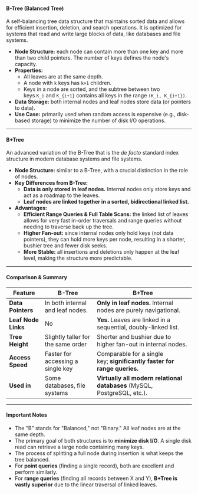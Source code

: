 #### **B-Tree (Balanced Tree)**
A self-balancing tree data structure that maintains sorted data and allows for efficient insertion, deletion, and search operations. It is optimized for systems that read and write large blocks of data, like databases and file systems.
- **Node Structure:** each node can contain more than one key and more than two child pointers. The number of keys defines the node's capacity.
- **Properties:**
	- All leaves are at the same depth.
	- A node with `k` keys has `k+1` children.
	- Keys in a node are sorted, and the subtree between two keys `K_i` and `K_{i+1}` contains all keys in the range `(K_i, K_{i+1})`.
- **Data Storage:** both internal nodes and leaf nodes store data (or pointers to data).
- **Use Case:** primarily used when random access is expensive (e.g., disk-based storage) to minimize the number of disk I/O operations.

<hr class="hr-light" />

#### **B+Tree**
An advanced variation of the B-Tree that is the _de facto_ standard index structure in modern database systems and file systems.
- **Node Structure:** similar to a B-Tree, with a crucial distinction in the role of nodes.
- **Key Differences from B-Tree:**
	- **Data is only stored in leaf nodes.** Internal nodes only store keys and act as a roadmap to the leaves.
	- **Leaf nodes are linked together in a sorted, bidirectional linked list.**
- **Advantages:**
	- **Efficient Range Queries & Full Table Scans:** the linked list of leaves allows for very fast in-order traversals and range queries without needing to traverse back up the tree.
	- **Higher Fan-out:** since internal nodes only hold keys (not data pointers), they can hold more keys per node, resulting in a shorter, bushier tree and fewer disk seeks.
	- **More Stable:** all insertions and deletions only happen at the leaf level, making the structure more predictable.

<hr class="hr-light" />

#### **Comparison & Summary**

|Feature|B-Tree|B+Tree|
|---|---|---|
|**Data Pointers**|In both internal and leaf nodes.|**Only in leaf nodes.** Internal nodes are purely navigational.|
|**Leaf Node Links**|No|**Yes.** Leaves are linked in a sequential, doubly-linked list.|
|**Tree Height**|Slightly taller for the same order|Shorter and bushier due to higher fan-out in internal nodes.|
|**Access Speed**|Faster for accessing a single key|Comparable for a single key; **significantly faster for range queries.**|
|**Used in**|Some databases, file systems|**Virtually all modern relational databases** (MySQL, PostgreSQL, etc.).|

---

#### **Important Notes**

- The "B" stands for "Balanced," not "Binary." All leaf nodes are at the same depth.
- The primary goal of both structures is to **minimize disk I/O**. A single disk read can retrieve a large node containing many keys.
- The process of splitting a full node during insertion is what keeps the tree balanced.
- For **point queries** (finding a single record), both are excellent and perform similarly.
- For **range queries** (finding all records between X and Y), **B+Tree is vastly superior** due to the linear traversal of linked leaves.